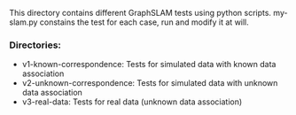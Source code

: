 This directory contains different GraphSLAM tests using python scripts. 
my-slam.py constains the test for each case, run and modify it at will.

### Directories:
- v1-known-correspondence: Tests for simulated data with known data association
- v2-unknown-correspondence: Tests for simulated data with unknown data association
- v3-real-data: Tests for real data (unknown data association)
